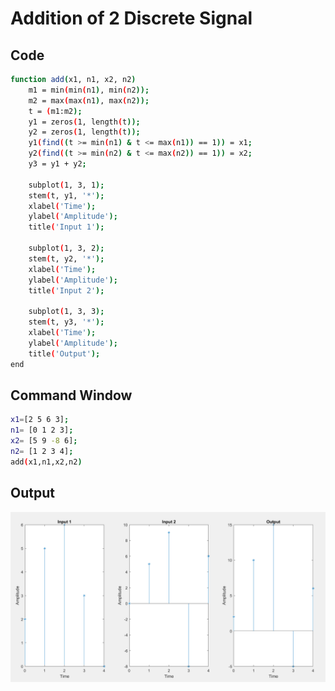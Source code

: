 # Addition of 2 Discrete Signal


## Code

```bash
function add(x1, n1, x2, n2)
    m1 = min(min(n1), min(n2));
    m2 = max(max(n1), max(n2));
    t = (m1:m2);
    y1 = zeros(1, length(t));
    y2 = zeros(1, length(t));
    y1(find((t >= min(n1) & t <= max(n1)) == 1)) = x1;
    y2(find((t >= min(n2) & t <= max(n2)) == 1)) = x2;
    y3 = y1 + y2;

    subplot(1, 3, 1);
    stem(t, y1, '*');
    xlabel('Time');
    ylabel('Amplitude');
    title('Input 1');

    subplot(1, 3, 2);
    stem(t, y2, '*');
    xlabel('Time');
    ylabel('Amplitude');
    title('Input 2');

    subplot(1, 3, 3);
    stem(t, y3, '*');
    xlabel('Time');
    ylabel('Amplitude');
    title('Output');
end

```

## Command Window

```bash
x1=[2 5 6 3];
n1= [0 1 2 3];
x2= [5 9 -8 6];
n2= [1 2 3 4];
add(x1,n1,x2,n2)
```

## Output 
<img src='../img/addlabel.png'>